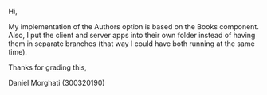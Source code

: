 Hi,

My implementation of the Authors option is based on the Books component. Also, I put the client and server apps into their own folder instead of having them in separate branches (that way I could have both running at the same time).

Thanks for grading this,

Daniel Morghati (300320190)
